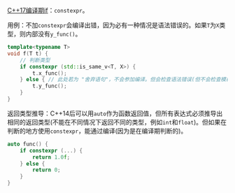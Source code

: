 
[C++17编译期if](https://www.bilibili.com/video/BV1Eb42177a8/?spm_id_from=333.1007.tianma.1-1-1.click&vd_source=9b0b9cbfd8c349b95b4776bd10953f3a)：`constexpr`。  

用例：不加`constexpr`会编译出错，因为必有一种情况是语法错误的。如果`T`为`X`类型，则内部没有`y_func()`。

```cpp
template<typename T>
void f(T t) {
	// 判断类型
	if constexpr (std::is_same_v<T, X>) {
		t.x_func();
	} else { // 此处若为 "舍弃语句"，不会参加编译。但会检查语法错误(但不会检查模板的实例化)。而预处理器if(#if)如果舍弃，完全不检查。
		t.y_func();
	}
}
```

返回类型推导：C++14后可以用`auto`作为函数返回值，但所有表达式必须推导出相同的返回类型(不能在不同情况下返回不同的类型，例如`int`和`float`)。但如果在判断的地方使用`constexpr`，能通过编译(因为是在编译期判断的)。

```cpp
auto func() {
	if constexpr (...) {
		return 1.0f;
	} else {
		return 0;
	}
}
```
